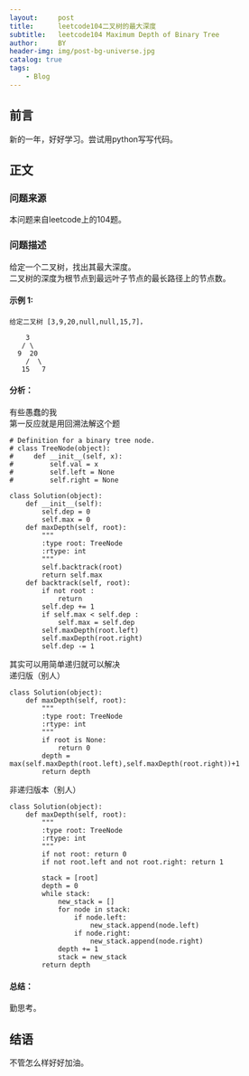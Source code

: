 ```yaml
---
layout:     post
title:      leetcode104二叉树的最大深度
subtitle:   leetcode104 Maximum Depth of Binary Tree
author:     BY
header-img: img/post-bg-universe.jpg
catalog: true
tags:
    - Blog
---
```



## 前言

新的一年，好好学习。尝试用python写写代码。

## 正文

### 问题来源

本问题来自leetcode上的104题。

### 问题描述

给定一个二叉树，找出其最大深度。  
二叉树的深度为根节点到最远叶子节点的最长路径上的节点数。  

#### 示例 1:
```
给定二叉树 [3,9,20,null,null,15,7]，

    3
   / \
  9  20
    /  \
   15   7
``` 

#### 分析：
有些愚蠢的我  
第一反应就是用回溯法解这个题
```
# Definition for a binary tree node.
# class TreeNode(object):
#     def __init__(self, x):
#         self.val = x
#         self.left = None
#         self.right = None

class Solution(object):
    def __init__(self):
        self.dep = 0
        self.max = 0
    def maxDepth(self, root):
        """
        :type root: TreeNode
        :rtype: int
        """
        self.backtrack(root)
        return self.max
    def backtrack(self, root):
        if not root :
            return
        self.dep += 1
        if self.max < self.dep :
            self.max = self.dep
        self.maxDepth(root.left)
        self.maxDepth(root.right)
        self.dep -= 1
```
其实可以用简单递归就可以解决  
递归版（别人）
```
class Solution(object):
    def maxDepth(self, root):
        """
        :type root: TreeNode
        :rtype: int
        """
        if root is None:
            return 0
        depth = max(self.maxDepth(root.left),self.maxDepth(root.right))+1
        return depth
```
非递归版本（别人） 
```
class Solution(object):
    def maxDepth(self, root):
        """
        :type root: TreeNode
        :rtype: int
        """
        if not root: return 0
        if not root.left and not root.right: return 1
        
        stack = [root]
        depth = 0
        while stack:
            new_stack = []
            for node in stack:
                if node.left:
                    new_stack.append(node.left)
                if node.right:
                    new_stack.append(node.right)
            depth += 1
            stack = new_stack
        return depth
```
#### 总结：
勤思考。  

## 结语
不管怎么样好好加油。
